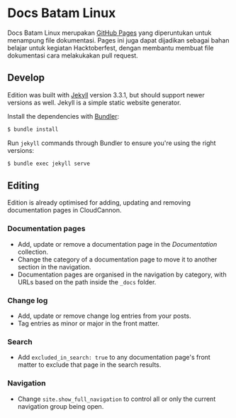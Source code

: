 # Docs Batam Linux

Docs Batam Linux merupakan [GitHub Pages](http://github.com/BatamLinux/batamlinux.github.io) yang diperuntukan untuk menampung file dokumentasi. Pages ini juga dapat dijadikan sebagai bahan belajar untuk kegiatan Hacktoberfest, dengan membantu membuat file dokumentasi cara melakukakan pull request.

## Develop

Edition was built with [Jekyll](http://jekyllrb.com/) version 3.3.1, but should support newer versions as well.
Jekyll is a simple static website generator.

Install the dependencies with [Bundler](http://bundler.io/):

~~~bash
$ bundle install
~~~

Run `jekyll` commands through Bundler to ensure you're using the right versions:

~~~bash
$ bundle exec jekyll serve
~~~

## Editing

Edition is already optimised for adding, updating and removing documentation pages in CloudCannon.

### Documentation pages

* Add, update or remove a documentation page in the *Documentation* collection.
* Change the category of a documentation page to move it to another section in the navigation.
* Documentation pages are organised in the navigation by category, with URLs based on the path inside the `_docs` folder.

### Change log

* Add, update or remove change log entries from your posts.
* Tag entries as minor or major in the front matter.

### Search

* Add `excluded_in_search: true` to any documentation page's front matter to exclude that page in the search results.

### Navigation

* Change `site.show_full_navigation` to control all or only the current navigation group being open.

